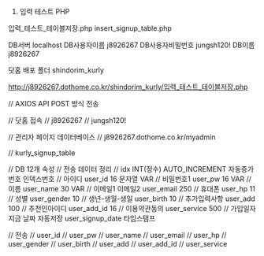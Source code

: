1. 입력 테스트 PHP

입력_테스트_테이블저장.php
insert_signup_table.php

DB서버 localhost
DB사용자이름 j8926267
DB사용자비밀번호 jungsh120!
DB이름 j8926267

닷홈 배포 폴더
shindorim_kurly

http://j8926267.dothome.co.kr/shindorim_kurly/입력_테스트_테이블저장.php

// AXIOS API POST 방식 전송

// 닷홈 접속
// j8926267
// jungsh120!

// 관리자 페이지 데이터베이스
// j8926267.dothome.co.kr/myadmin

// kurly_signup_table

// DB 12개 속성
// 전송 데이터 정리
// idx INT(정수) AUTO_INCREMENT 자동증가번호 인덱스번호
// 아이디 user_id 16 문자열 VAR
// 비밀번호1 user_pw 16 VAR
// 이름 user_name 30 VAR
// 이메일1 이메일2 user_email 250
// 휴대폰 user_hp 11
// 성별 user_gender 10
// 생년-생월-생일 user_birth 10
// 추가입력사항 user_add 100
// 추천인아이디 user_add_id 16
// 이용약관동의 user_service 500
// 가입일자 지금 날짜 자동저장 user_signup_date 타임스탬프

// 전송
// user_id
// user_pw
// user_name
// user_email
// user_hp
// user_gender
// user_birth
// user_add
// user_add_id
// user_service
